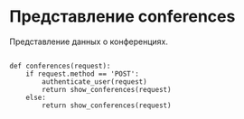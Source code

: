 <h1>Представление conferences</h1>
<p>Представление данных о конференциях.</p>
<pre>
<code>
def conferences(request):
    if request.method == 'POST':
        authenticate_user(request)
        return show_conferences(request)
    else:
        return show_conferences(request)
</code>
</pre>